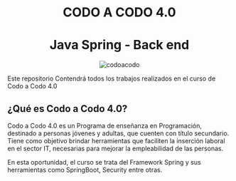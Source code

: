 <div align="center">

# CODO A CODO 4.0
# Java Spring - Back end

![codoacodo](https://user-images.githubusercontent.com/83146564/137408912-013f0d0c-37d1-4dc2-a1b5-77356c1003f3.png)

</div>

Este repositorio Contendrá todos los trabajos realizados en el curso de Codo a Codo 4.0

## ¿Qué es Codo a Codo 4.0?

Codo a Codo 4.0 es un Programa de enseñanza en Programación, destinado a personas jóvenes y adultas, que cuenten con título secundario. Tiene como objetivo brindar herramientas que faciliten la inserción laboral en el sector IT, necesarias para mejorar la empleabilidad de las personas.

En esta oportunidad, el curso se trata del Framework Spring y sus herramientas como SpringBoot, Security entre otras.
